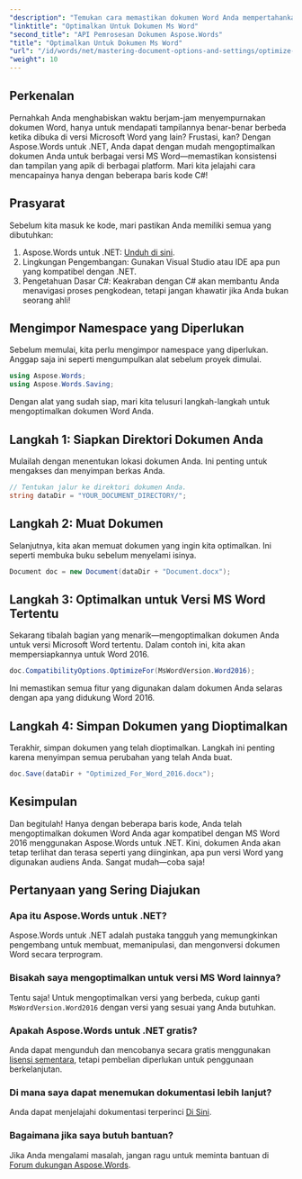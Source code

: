 ```yaml
---
"description": "Temukan cara memastikan dokumen Word Anda mempertahankan format dan tampilannya di berbagai versi Microsoft Word menggunakan Aspose.Words untuk .NET."
"linktitle": "Optimalkan Untuk Dokumen Ms Word"
"second_title": "API Pemrosesan Dokumen Aspose.Words"
"title": "Optimalkan Untuk Dokumen Ms Word"
"url": "/id/words/net/mastering-document-options-and-settings/optimize-for-ms-word-document/"
"weight": 10
---
```


## Perkenalan

Pernahkah Anda menghabiskan waktu berjam-jam menyempurnakan dokumen Word, hanya untuk mendapati tampilannya benar-benar berbeda ketika dibuka di versi Microsoft Word yang lain? Frustasi, kan? Dengan Aspose.Words untuk .NET, Anda dapat dengan mudah mengoptimalkan dokumen Anda untuk berbagai versi MS Word—memastikan konsistensi dan tampilan yang apik di berbagai platform. Mari kita jelajahi cara mencapainya hanya dengan beberapa baris kode C#!

## Prasyarat

Sebelum kita masuk ke kode, mari pastikan Anda memiliki semua yang dibutuhkan:

1. Aspose.Words untuk .NET: [Unduh di sini](https://releases.aspose.com/words/net/).
2. Lingkungan Pengembangan: Gunakan Visual Studio atau IDE apa pun yang kompatibel dengan .NET.
3. Pengetahuan Dasar C#: Keakraban dengan C# akan membantu Anda menavigasi proses pengkodean, tetapi jangan khawatir jika Anda bukan seorang ahli!

## Mengimpor Namespace yang Diperlukan

Sebelum memulai, kita perlu mengimpor namespace yang diperlukan. Anggap saja ini seperti mengumpulkan alat sebelum proyek dimulai.

```csharp
using Aspose.Words;
using Aspose.Words.Saving;
```

Dengan alat yang sudah siap, mari kita telusuri langkah-langkah untuk mengoptimalkan dokumen Word Anda.

## Langkah 1: Siapkan Direktori Dokumen Anda

Mulailah dengan menentukan lokasi dokumen Anda. Ini penting untuk mengakses dan menyimpan berkas Anda.

```csharp
// Tentukan jalur ke direktori dokumen Anda.
string dataDir = "YOUR_DOCUMENT_DIRECTORY/";
```

## Langkah 2: Muat Dokumen

Selanjutnya, kita akan memuat dokumen yang ingin kita optimalkan. Ini seperti membuka buku sebelum menyelami isinya.

```csharp
Document doc = new Document(dataDir + "Document.docx");
```

## Langkah 3: Optimalkan untuk Versi MS Word Tertentu

Sekarang tibalah bagian yang menarik—mengoptimalkan dokumen Anda untuk versi Microsoft Word tertentu. Dalam contoh ini, kita akan mempersiapkannya untuk Word 2016.

```csharp
doc.CompatibilityOptions.OptimizeFor(MsWordVersion.Word2016);
```

Ini memastikan semua fitur yang digunakan dalam dokumen Anda selaras dengan apa yang didukung Word 2016.

## Langkah 4: Simpan Dokumen yang Dioptimalkan

Terakhir, simpan dokumen yang telah dioptimalkan. Langkah ini penting karena menyimpan semua perubahan yang telah Anda buat.

```csharp
doc.Save(dataDir + "Optimized_For_Word_2016.docx");
```

## Kesimpulan

Dan begitulah! Hanya dengan beberapa baris kode, Anda telah mengoptimalkan dokumen Word Anda agar kompatibel dengan MS Word 2016 menggunakan Aspose.Words untuk .NET. Kini, dokumen Anda akan tetap terlihat dan terasa seperti yang diinginkan, apa pun versi Word yang digunakan audiens Anda. Sangat mudah—coba saja!

## Pertanyaan yang Sering Diajukan

### Apa itu Aspose.Words untuk .NET?
Aspose.Words untuk .NET adalah pustaka tangguh yang memungkinkan pengembang untuk membuat, memanipulasi, dan mengonversi dokumen Word secara terprogram.

### Bisakah saya mengoptimalkan untuk versi MS Word lainnya?
Tentu saja! Untuk mengoptimalkan versi yang berbeda, cukup ganti `MsWordVersion.Word2016` dengan versi yang sesuai yang Anda butuhkan.

### Apakah Aspose.Words untuk .NET gratis?
Anda dapat mengunduh dan mencobanya secara gratis menggunakan [lisensi sementara](https://purchase.aspose.com/temporary-license/), tetapi pembelian diperlukan untuk penggunaan berkelanjutan.

### Di mana saya dapat menemukan dokumentasi lebih lanjut?
Anda dapat menjelajahi dokumentasi terperinci [Di Sini](https://reference.aspose.com/words/net/).

### Bagaimana jika saya butuh bantuan?
Jika Anda mengalami masalah, jangan ragu untuk meminta bantuan di [Forum dukungan Aspose.Words](https://forum.aspose.com/c/words/8).